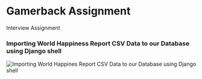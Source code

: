 # Gamerback Assignment
 Interview Assignment

<h3>Importing World Happiness Report CSV Data to our Database using Django shell</h3>

![Importing World Happines Report CSV Data to our Database using Django shell](https://user-images.githubusercontent.com/45453099/125162917-2ebfa900-e1a8-11eb-9a6b-4e3d8777af03.jpeg)

